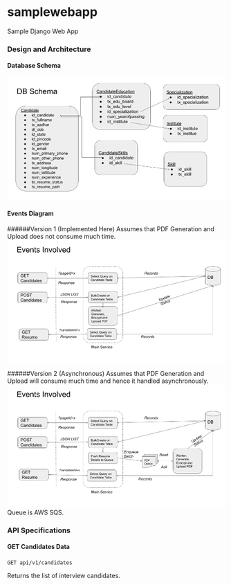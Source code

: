 # samplewebapp
Sample Django Web App

### Design and Architecture
#### Database Schema
![DB Schema Diagram](static/design/DBSchema.png?raw=true "")

#### Events Diagram
######Version 1 (Implemented Here)
Assumes that PDF Generation and Upload does not consume much time.
![Events Diagram](static/design/EventsDiagramBasic.png?raw=true "")


######Version 2 (Asynchronous)
Assumes that PDF Generation and Upload will consume much time and hence it handled asynchronously.
![Events Diagram](static/design/EventsDiagram.png?raw=true "")
Queue is AWS SQS.


### API Specifications

#### GET Candidates Data
`GET api/v1/candidates`

Returns the list of interview candidates.
